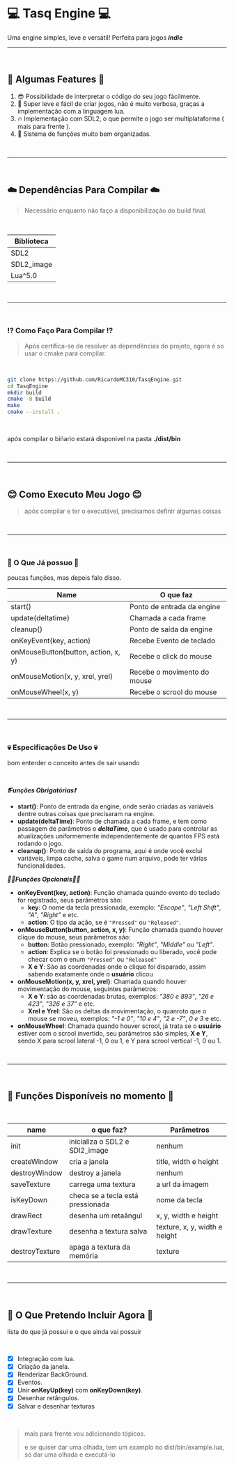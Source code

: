 # 💻 Tasq Engine 💻

Uma engine simples, leve e versátil! Perfeita para jogos _**indie**_

---

<br/>

## 💯 Algumas Features 💯
1. 😎 Possibilidade de interpretar o código do seu jogo fácilmente.
2. 🧠 Super leve e fácil de criar jogos, não é muito verbosa, graças a implementação com a linguagem lua.
3. 🔥 Implementação com SDL2, o que permite o jogo ser multiplataforma ( mais para frente ).
4. 💼 Sistema de funções muito bem organizadas.


<br/>

---

<br/>

## ☁️ Dependências Para Compilar ☁️
> Necessário enquanto não faço a disponibilização do build final.

<br/>

| Biblioteca  |
| ----------  |
| SDL2        |
| SDL2_image  |
| Lua^5.0     |

<br/>

---

<br/>

### ⁉️ Como Faço Para Compilar ⁉️

> Após certifica-se de resolver as dependências do projeto, agora é so usar o cmake para compilar.

<br/>

```bash
git clone https://github.com/RicardoMC310/TasqEngine.git
cd TasqEngine
mkdir build
cmake -B build
make
cmake --install .
```

<br/>

após compilar o bińario estará disponivel na pasta **./dist/bin**

<br/>

---

<br/>

## 😊 Como Executo Meu Jogo 😊

> após compilar e ter o executável, precisamos definir algumas coisas

<br/>

---

<br/>

### 👾 O Que Já possuo 👾

poucas funções, mas depois falo disso.

| Name              | O que faz                  |
| ----------------- | -------------------------- |
| start()           | Ponto de entrada da engine |
| update(deltatime) | Chamada a cada frame       |
| cleanup()         | Ponto de saída da engine   |
| onKeyEvent(key, action)    | Recebe Evento de teclado |
| onMouseButton(button, action, x, y) | Recebe o click do mouse |
| onMouseMotion(x, y, xrel, yrel) | Recebe o movimento do mouse |
| onMouseWheel(x, y) | Recebe o scrool do mouse |

<br/>

---

<br/>

### 💀 Especificações De Uso 💀

bom enterder o conceito antes de sair usando

<br/>

_**❗Funções Obrigatórias❗**_
- **start()**: Ponto de entrada da engine, onde serão criadas as variáveis dentre outras coisas que precisaram na engine.
- **update(deltaTime)**: Ponto de chamada a cada frame, e tem como passagem de parâmetros o _**deltaTime**_, que é usado para controlar as atualizações uniformemente independentemente de quantos FPS está rodando o jogo.
- **cleanup()**: Ponto de saída do programa, aqui é onde você exclui variáveis, limpa cache, salva o game num arquivo, pode ter várias funcionalidades.

_**🤷‍♂️Funções Opcionais🤷‍♂️**_

- **onKeyEvent(key, action)**: Função chamada quando evento do teclado for registrado, seus parâmetros são:
  - **key**: O nome da tecla pressionada, exemplo: *"Escape"*, *"Left Shift"*, *"A"*, *"Right"* e etc.
  - **action**: O tipo da ação, se é `"Pressed"` ou `"Released"`.
- **onMouseButton(button, action, x, y)**: Função chamada quando houver clique do mouse, seus parâmetros são: 
  - **button**: Botão pressionado, exemplo: *"Right"*, *"Middle"* ou *"Left"*.
  - **action**: Explica se o botão foi pressionado ou liberado, você pode checar com o enum `"Pressed"` ou `"Released"`
  - **X e Y**: São as coordenadas onde o clique foi disparado, assim sabendo exatamente onde o **usuário** clicou
- **onMouseMotion(x, y, xrel, yrel)**: Chamada quando houver movimentação do mouse, seguintes parâmetros:
  - **X e Y**: são as coordenadas brutas, exemplos: *"380 e 893"*, *"26 e 423"*, *"326 e 37"* e etc.
  - **Xrel e Yrel**: São os deltas da movimentação, o quanroto que o mouse se moveu, exemplos: *"-1 e 0"*, *"10 e 4"*, *"2 e -7"*, *0 e 3* e etc.
- **onMouseWheel**: Chamada quando houver scrool, já trata se o **usuário** estiver com o scrool invertido, seu parâmetros são simples, **X e Y**, sendo X para scrool lateral -1, 0 ou 1, e Y para scrool vertical -1, 0 ou 1.
  
<br/>

---

<br/>

## 💆 Funções Disponíveis no momento 💆

<br/>

| name          | o que faz?                      | Parâmetros            |
| ------------- | ------------------------------- | --------------------- |
| init          | inicializa  o SDL2 e SDl2_image | nenhum                |
| createWindow  | cria a janela                   | title, width e height |
| destroyWindow | destroy a janela                | nenhum                |
| saveTexture | carrega uma textura | a url da imagem | 
| isKeyDown | checa se a tecla está pressionada | nome da tecla
| drawRect | desenha um retaângul | x, y, width e height
| drawTexture | desenha a textura salva | texture, x, y, width e height |
| destroyTexture | apaga a textura da memória | texture |

<br/>

---

<br/>

## 👼 O Que Pretendo Incluir Agora 👼
lista do que já possui e o que ainda vai possuir

<br/>

- [x] Integração com lua.
- [x] Criação da janela.
- [x] Renderizar BackGround.
- [x] Eventos.
- [x] Unir **onKeyUp(key)** com **onKeyDown(key)**.
- [x] Desenhar retângulos.
- [x] Salvar e desenhar texturas

<br/>

> mais para frente vou adicionando tópicos.
> 
> e se quiser dar uma olhada, tem um examplo no dist/bin/example.lua, só dar uma olhada e executá-lo
